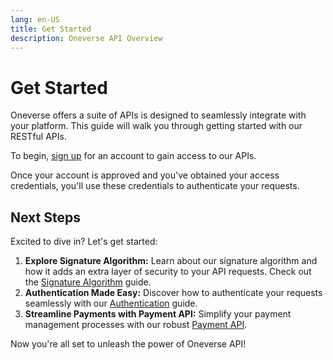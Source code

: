 ```yaml
---
lang: en-US
title: Get Started
description: Oneverse API Overview
---
```


# Get Started

Oneverse offers a suite of APIs is designed to seamlessly integrate with your platform. This guide will walk you through getting started with our RESTful APIs.

To begin, [sign up][email] for an account to gain access to our APIs.

Once your account is approved and you've obtained your access credentials, you'll use these credentials to authenticate your requests.

## Next Steps

Excited to dive in? Let's get started:

1. **Explore Signature Algorithm:** Learn about our signature algorithm and how it adds an extra layer of security to your API requests. Check out the [Signature Algorithm][signatureAlgorithm] guide.
2. **Authentication Made Easy:** Discover how to authenticate your requests seamlessly with our [Authentication][authentication] guide.
3. **Streamline Payments with Payment API:** Simplify your payment management processes with our robust [Payment API][paymentApi].

Now you're all set to unleash the power of Oneverse API!

[signatureAlgorithm]: /guide/signature-algorithm.md
[authentication]: /guide/authentication.md
[paymentApi]: /reference/payment-api.md
[email]: mailto:tech@oneone.com
